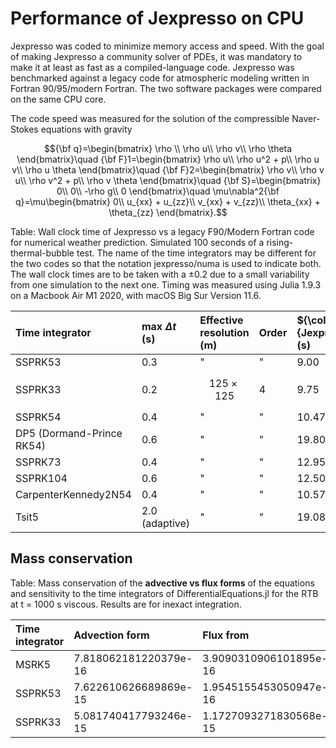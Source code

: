 # Performance of Jexpresso on CPU

Jexpresso was coded to minimize memory access and speed. With the goal of making Jexpresso a community solver of PDEs, it was mandatory to make it at least as fast as a compiled-language code.
Jexpresso was benchmarked against a legacy code for atmospheric modeling written in Fortran 90/95/modern Fortran. The two software packages were compared on the same CPU core.

The code speed was measured for the solution of the compressible Naver-Stokes equations with gravity

$${\bf q}=\begin{bmatrix}
\rho \\
\rho u\\
\rho v\\
\rho \theta
\end{bmatrix}\quad {\bf F}1=\begin{bmatrix}
\rho u\\
\rho u^2 + p\\
\rho u v\\
\rho u \theta
\end{bmatrix}\quad {\bf F}2=\begin{bmatrix}
\rho v\\
\rho v u\\
\rho v^2 + p\\
\rho v \theta
\end{bmatrix}\quad {\bf S}=\begin{bmatrix}
0\\
0\\
-\rho g\\
0
\end{bmatrix}\quad \mu\nabla^2{\bf q}=\mu\begin{bmatrix}
0\\
u_{xx} + u_{zz}\\
v_{xx} + v_{zz}\\
\theta_{xx} + \theta_{zz}
\end{bmatrix}.$$


Table: Wall clock time of Jexpresso vs a legacy F90/Modern Fortran code for numerical weather prediction. Simulated 100 seconds of a rising-thermal-bubble test. The name of the time integrators may be different for the two codes so that the notation jexpresso/numa is used to indicate both. The wall clock times are to be taken with a $\pm 0.2$ due to a small variability from one simulation to the next one. 
Timing was measured using Julia 1.9.3 on a Macbook Air M1 2020, with macOS Big Sur Version 11.6.

| Time integrator           | max $\Delta t$ (s)        | Effective resolution (m)  | Order	         | ${\color{red}{Jexpresso}}$ (s)   | ${\color{blue}{F90}}$ (s)|
| :-------------------------| :-------------------------| :-------------------------| :-------------------------| :-------------------------| :------------------------|
| SSPRK53        	    | 0.3                       | "                         | "    			| 9.00  		    | 10.53  		       |
| SSPRK33		    | 0.2      		        | $$125\times 125$$         | 4   		        | 9.75			    | 9.2028		       |
| SSPRK54     	     	    | 0.4                       | "                         | "    			| 10.47 		    |       NA 		       |
| DP5 (Dormand-Prince RK54) | 0.6                       | "                         | "   			| 19.80 		    | 	    NA 		       |
| SSPRK73                   | 0.4                       | "                         | "    		 	| 12.95 		    | 	    NA  	       |
| SSPRK104    	            | 0.6                       | "                         | "                         | 12.50 		    | 	    NA		       |
| CarpenterKennedy2N54      | 0.4                       | "                         | "                         | 10.57 		    | 	    NA		       |
| Tsit5                     | 2.0 (adaptive)            | "                         | "   	                | 19.08 		    | 	    NA		       |


## Mass conservation


Table: Mass conservation of the **advective vs flux forms** of the equations and sensitivity to the time integrators of  DifferentialEquations.jl for the RTB at t = 1000 s viscous. Results are for inexact integration.

| Time integrator       | Advection form        | Flux from              |
| :---------------------| :---------------------| :----------------------|
| MSRK5                 | 7.818062181220379e-16 | 3.9090310906101895e-16 |
| SSPRK53               | 7.622610626689869e-15 | 1.9545155453050947e-16 | 
| SSPRK33               | 5.081740417793246e-15 | 1.1727093271830568e-15 | 

